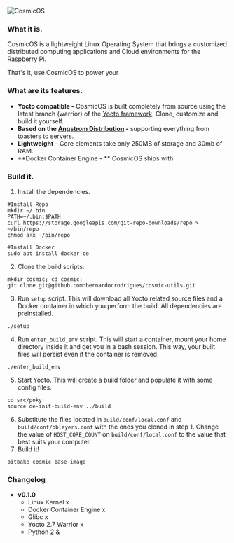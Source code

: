 ![CosmicOS](https://static.wixstatic.com/media/7afe00_45d0a07e27244bdfa1264e725a69f0c1~mv2.jpg/v1/fill/w_1804,h_273/cosmic_banner.jpg)

### What it is.

CosmicOS is a lightweight Linux Operating System that brings a customized distributed computing applications and Cloud environments for the Raspberry Pi. 

That's it, use CosmicOS to power your 

### What are its features.

- **Yocto compatible -** CosmicOS is built completely from source using the latest branch (warrior) of the [Yocto framework](https://www.yoctoproject.org). Clone, customize and build it yourself.
- **Based on the [Angstrom Distribution]([http://www.angstrom-distribution.org](http://www.angstrom-distribution.org/)) -** supporting everything from toasters to servers.
- **Lightweight** - Core elements take only 250MB of storage and 30mb of RAM.
- **Docker Container Engine - ** CosmicOS ships with  

### Build it.

1. Install the dependencies. 

```
#Install Repo
mkdir ~/.bin
PATH=~/.bin:$PATH
curl https://storage.googleapis.com/git-repo-downloads/repo > ~/bin/repo
chmod a+x ~/bin/repo

#Install Docker
sudo apt install docker-ce
```

2. Clone the build scripts.

```shell
mkdir cosmic; cd cosmic;
git clone git@github.com:bernardocrodrigues/cosmic-utils.git
```

3. Run `setup` script. This will download all Yocto related source files and a Docker container in which you perform the build. All dependencies are preinstalled.

```shell
./setup
```

4. Run `enter_build_env` script. This will start a container, mount your home directory inside it and get you in a bash session. This way, your built files will persist even if the container is removed.

```
./enter_build_env
```

5. Start Yocto.  This will create a build folder and populate it with some config files.

```
cd src/poky
source oe-init-build-env ../build
```

6. Substitute the files located in `build/conf/local.conf` and `build/conf/bblayers.conf` with the ones you cloned in step 1. Change the value of `HOST_CORE_COUNT` on `build/conf/local.conf` to the value that best suits your computer.
7. Build it!

```
bitbake cosmic-base-image
```

### Changelog

- **v0.1.0** 
  - Linux Kernel x
  - Docker Container Engine x
  - Glibc x
  - Yocto 2.7 Warrior x
  - Python 2 &